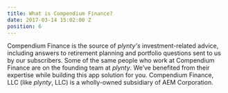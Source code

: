 ```yaml
---
title: What is Compendium Finance?
date: 2017-03-14 15:02:00 Z
position: 6
---
```


Compendium Finance is the source of *plynty's* investment-related advice, including answers to retirement planning and portfolio questions sent to us by our subscribers.  Some of the same people who work at Compendium Finance are on the founding team at *plynty*.  We’ve benefited from their expertise while building this app solution for you. Compendium Finance, LLC (like *plynty*, LLC) is a wholly-owned subsidiary of AEM Corporation. 